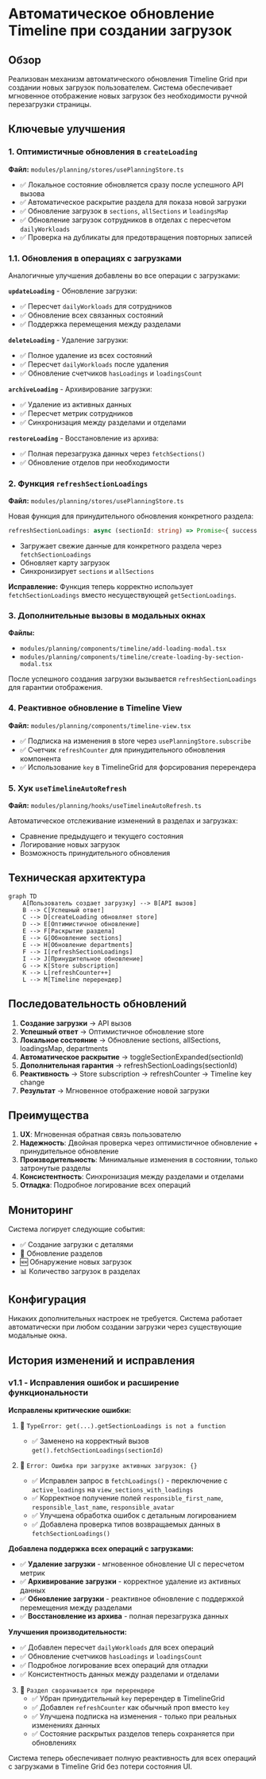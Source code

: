 # Автоматическое обновление Timeline при создании загрузок

## Обзор

Реализован механизм автоматического обновления Timeline Grid при создании новых загрузок пользователем. Система обеспечивает мгновенное отображение новых загрузок без необходимости ручной перезагрузки страницы.

## Ключевые улучшения

### 1. Оптимистичные обновления в `createLoading`

**Файл:** `modules/planning/stores/usePlanningStore.ts`

- ✅ Локальное состояние обновляется сразу после успешного API вызова
- ✅ Автоматическое раскрытие раздела для показа новой загрузки
- ✅ Обновление загрузок в `sections`, `allSections` и `loadingsMap`
- ✅ Обновление загрузок сотрудников в отделах с пересчетом `dailyWorkloads`
- ✅ Проверка на дубликаты для предотвращения повторных записей

### 1.1. Обновления в операциях с загрузками

Аналогичные улучшения добавлены во все операции с загрузками:

**`updateLoading`** - Обновление загрузки:
- ✅ Пересчет `dailyWorkloads` для сотрудников
- ✅ Обновление всех связанных состояний
- ✅ Поддержка перемещения между разделами

**`deleteLoading`** - Удаление загрузки:
- ✅ Полное удаление из всех состояний
- ✅ Пересчет `dailyWorkloads` после удаления
- ✅ Обновление счетчиков `hasLoadings` и `loadingsCount`

**`archiveLoading`** - Архивирование загрузки:
- ✅ Удаление из активных данных
- ✅ Пересчет метрик сотрудников
- ✅ Синхронизация между разделами и отделами

**`restoreLoading`** - Восстановление из архива:
- ✅ Полная перезагрузка данных через `fetchSections()`
- ✅ Обновление отделов при необходимости

### 2. Функция `refreshSectionLoadings`

**Файл:** `modules/planning/stores/usePlanningStore.ts`

Новая функция для принудительного обновления конкретного раздела:

```typescript
refreshSectionLoadings: async (sectionId: string) => Promise<{ success: boolean; error?: string }>
```

- Загружает свежие данные для конкретного раздела через `fetchSectionLoadings`
- Обновляет карту загрузок
- Синхронизирует `sections` и `allSections`

**Исправление:** Функция теперь корректно использует `fetchSectionLoadings` вместо несуществующей `getSectionLoadings`.

### 3. Дополнительные вызовы в модальных окнах

**Файлы:**
- `modules/planning/components/timeline/add-loading-modal.tsx`
- `modules/planning/components/timeline/create-loading-by-section-modal.tsx`

После успешного создания загрузки вызывается `refreshSectionLoadings` для гарантии отображения.

### 4. Реактивное обновление в Timeline View

**Файл:** `modules/planning/components/timeline-view.tsx`

- ✅ Подписка на изменения в store через `usePlanningStore.subscribe`
- ✅ Счетчик `refreshCounter` для принудительного обновления компонента
- ✅ Использование `key` в TimelineGrid для форсирования перерендера

### 5. Хук `useTimelineAutoRefresh`

**Файл:** `modules/planning/hooks/useTimelineAutoRefresh.ts`

Автоматическое отслеживание изменений в разделах и загрузках:
- Сравнение предыдущего и текущего состояния
- Логирование новых загрузок
- Возможность принудительного обновления

## Техническая архитектура

```mermaid
graph TD
    A[Пользователь создает загрузку] --> B[API вызов]
    B --> C[Успешный ответ]
    C --> D[createLoading обновляет store]
    D --> E[Оптимистичное обновление]
    E --> F[Раскрытие раздела]
    E --> G[Обновление sections]
    E --> H[Обновление departments]
    F --> I[refreshSectionLoadings]
    I --> J[Принудительное обновление]
    G --> K[Store subscription]
    K --> L[refreshCounter++]
    L --> M[Timeline перерендер]
```

## Последовательность обновлений

1. **Создание загрузки** → API вызов
2. **Успешный ответ** → Оптимистичное обновление store
3. **Локальное состояние** → Обновление sections, allSections, loadingsMap, departments
4. **Автоматическое раскрытие** → toggleSectionExpanded(sectionId)
5. **Дополнительная гарантия** → refreshSectionLoadings(sectionId)
6. **Реактивность** → Store subscription → refreshCounter → Timeline key change
7. **Результат** → Мгновенное отображение новой загрузки

## Преимущества

1. **UX**: Мгновенная обратная связь пользователю
2. **Надежность**: Двойная проверка через оптимистичное обновление + принудительное обновление
3. **Производительность**: Минимальные изменения в состоянии, только затронутые разделы
4. **Консистентность**: Синхронизация между разделами и отделами
5. **Отладка**: Подробное логирование всех операций

## Мониторинг

Система логирует следующие события:
- ✅ Создание загрузки с деталями
- 🔄 Обновление разделов
- 🆕 Обнаружение новых загрузок
- 📊 Количество загрузок в разделах

## Конфигурация

Никаких дополнительных настроек не требуется. Система работает автоматически при любом создании загрузки через существующие модальные окна.

## История изменений и исправления

### v1.1 - Исправления ошибок и расширение функциональности

**Исправлены критические ошибки:**

1. 🐛 `TypeError: get(...).getSectionLoadings is not a function`
   - ✅ Заменено на корректный вызов `get().fetchSectionLoadings(sectionId)`

2. 🐛 `Error: Ошибка при загрузке активных загрузок: {}`
   - ✅ Исправлен запрос в `fetchLoadings()` - переключение с `active_loadings` на `view_sections_with_loadings`
   - ✅ Корректное получение полей `responsible_first_name`, `responsible_last_name`, `responsible_avatar`
   - ✅ Улучшена обработка ошибок с детальным логированием
   - ✅ Добавлена проверка типов возвращаемых данных в `fetchSectionLoadings()`

**Добавлена поддержка всех операций с загрузками:**
- ✅ **Удаление загрузки** - мгновенное обновление UI с пересчетом метрик
- ✅ **Архивирование загрузки** - корректное удаление из активных данных
- ✅ **Обновление загрузки** - реактивное обновление с поддержкой перемещения между разделами
- ✅ **Восстановление из архива** - полная перезагрузка данных

**Улучшения производительности:**
- ✅ Добавлен пересчет `dailyWorkloads` для всех операций
- ✅ Обновление счетчиков `hasLoadings` и `loadingsCount`
- ✅ Подробное логирование всех операций для отладки
- ✅ Консистентность данных между разделами и отделами

3. 🐛 `Раздел сворачивается при перерендере`
   - ✅ Убран принудительный `key` перерендер в TimelineGrid
   - ✅ Добавлен `refreshCounter` как обычный проп вместо `key`
   - ✅ Улучшена подписка на изменения - только при реальных изменениях данных
   - ✅ Состояние раскрытых разделов теперь сохраняется при обновлениях

Система теперь обеспечивает полную реактивность для всех операций с загрузками в Timeline Grid без потери состояния UI.